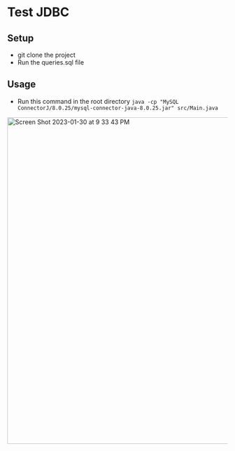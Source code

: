 # Test JDBC

## Setup
- git clone the project
- Run the queries.sql file

## Usage
- Run this command in the root directory `java -cp "MySQL ConnectorJ/8.0.25/mysql-connector-java-8.0.25.jar" src/Main.java`


<img width="745" alt="Screen Shot 2023-01-30 at 9 33 43 PM" src="https://user-images.githubusercontent.com/85178008/215591425-56178fa4-8d7f-4488-927a-6e600aa9601f.png">

